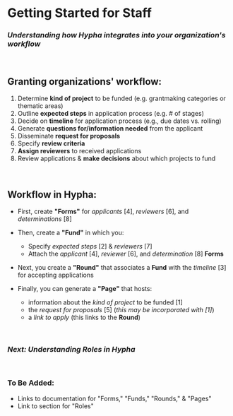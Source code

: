 # Getting Started for Staff

### *Understanding how Hypha integrates into your organization's workflow*

<br>

## Granting organizations' workflow:

1) Determine **kind of project** to be funded (e.g. grantmaking categories or thematic areas)
2) Outline **expected steps** in application process (e.g. # of stages)
3) Decide on **timeline** for application process (e.g., due dates vs. rolling)
4) Generate **questions for/information needed** from the applicant 
5) Disseminate **request for proposals**
6) Specify **review criteria**
7) **Assign reviewers** to received applications
8) Review applications & **make decisions** about which projects to fund


<br>

## Workflow in Hypha:
 - First, create **"Forms"** for *applicants* [4], *reviewers* [6], and *determinations* [8]
 
 - Then, create a **"Fund"** in which you:
    - Specify *expected steps* [2] & *reviewers* [7]
    - Attach the *applicant* [4], *reviewer* [6], and *determination* [8] **Forms**
- Next, you create a **"Round"** that associates a **Fund** with the *timeline* [3] for accepting applications 
- Finally, you can generate a **"Page"** that hosts:
    - information about the *kind of project* to be funded [1]
    - the *request for proposals* [5] (*this may be incorporated with [1]*)
    - a *link to apply* (this links to the **Round**) 

<br>

### *Next: Understanding **Roles** in Hypha*

<br>

### To Be Added:
 - Links to documentation for "Forms," "Funds," "Rounds," & "Pages"
 - Link to section for "Roles"